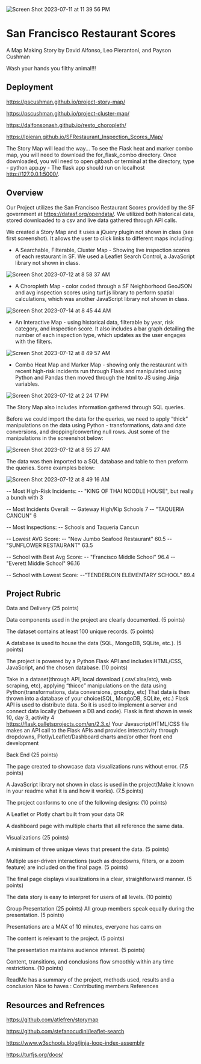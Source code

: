 ![Screen Shot 2023-07-11 at 11 39 56 PM](https://github.com/PsCushman/resto-scores-and-more/assets/122395437/69feef1d-5228-4022-9880-b97592c25893)

# San Francisco Restaurant Scores
A Map Making Story by David Alfonso, Leo Pierantoni, and Payson Cushman

Wash your hands you filthy animal!!!

## Deployment
https://pscushman.github.io/project-story-map/

https://pscushman.github.io/project-cluster-map/

https://dalfonsonash.github.io/resto_choropleth/

https://lpieran.github.io/SFRestaurant_Inspection_Scores_Map/

The Story Map will lead the way...
To see the Flask heat and marker combo map, you will need to download the for_flask_combo directory. Once downloaded, you will need to open gitbash or terminal at the directory, type - python app.py - The flask app should run on localhost http://127.0.0.1:5000/.

## Overview
Our Project utilizes the San Francisco Restaurant Scores provided by the SF government at https://datasf.org/opendata/. We utilized both historical data, stored downloaded to a csv and live data gathered through API calls.

We created a Story Map and it uses a jQuery plugin not shown in class (see first screenshot). It allows the user to click links to different maps including:

- A Searchable, Filterable, Cluster Map - Showing live inspection scores of each restaurant in SF. We used a Leaflet Search Control, a JavaScript library not shown in class. 

![Screen Shot 2023-07-12 at 8 58 37 AM](https://github.com/PsCushman/resto-scores-and-more/assets/122395437/86d6843b-5b4b-4aec-84f4-2fd76f205a52)

- A Choropleth Map - color coded through a SF Neighborhood GeoJSON and avg inspection scores using turf.js library to perform spatial calculations, which was another JavaScript library not shown in class.
  
![Screen Shot 2023-07-14 at 8 45 44 AM](https://github.com/PsCushman/resto-scores-and-more/assets/122395437/27b6b3f8-065c-4b84-96ff-0b0370500ca6)


- An Interactive Map - using historical data, filterable by year, risk category, and inspection score. It also includes a bar graph detailing the number of each inspection type, which updates as the user engages with the filters.
  
![Screen Shot 2023-07-12 at 8 49 57 AM](https://github.com/PsCushman/resto-scores-and-more/assets/122395437/aab9b3aa-fd4d-4ac3-8669-b2d4caf1fd39)

- Combo Heat Map and Marker Map - showing only the restaurant with recent high-risk incidents run through Flask and manipulated using Python and Pandas then moved through the html to JS using Jinja variables.
  
![Screen Shot 2023-07-12 at 2 24 17 PM](https://github.com/PsCushman/resto-scores-and-more/assets/122395437/c29a60d3-ad03-4451-9d93-ac54812957f7)


The Story Map also includes information gathered through SQL queries. 

Before we could import the data for the queries, we need to apply “thick” manipulations on the data using Python - transformations, data and date conversions, and dropping/converting null rows. Just some of the manipulations in the screenshot below:

![Screen Shot 2023-07-12 at 8 55 27 AM](https://github.com/PsCushman/resto-scores-and-more/assets/122395437/c35d66c7-a99c-4d8b-8a64-4ad32f7d703b)

The data was then imported to a SQL database and table to then preform the queries. Some examples below:

![Screen Shot 2023-07-12 at 8 49 16 AM](https://github.com/PsCushman/resto-scores-and-more/assets/122395437/217fff1f-4c92-462c-8e77-bbf83ed46568)

-- Most High-Risk Incidents: -- "KING OF THAI NOODLE HOUSE", but really a bunch with 3

-- Most Incidents Overall: -- Gateway High/Kip Schools 7 -- "TAQUERIA CANCUN" 6

-- Most Inspections: -- Schools and Taqueria Cancun

-- Lowest AVG Score: -- "New Jumbo Seafood Restaurant"	60.5 -- "SUNFLOWER RESTAURANT"	63.5

-- School with Best Avg Score: -- "Francisco Middle School"	96.4 -- "Everett Middle School"	96.16

-- School with Lowest Score: --"TENDERLOIN ELEMENTARY SCHOOL"	89.4

## Project Rubric
Data and Delivery (25 points)

Data components used in the project are clearly documented. (5 points)

The dataset contains at least 100 unique records. (5 points)

A database is used to house the data (SQL, MongoDB, SQLite, etc.). (5 points)

The project is powered by a Python Flask API and includes HTML/CSS, JavaScript, and the chosen database. (10 points)

Take in a dataset(through API,  local download (.csv/.xlsx/etc), web scraping, etc), applying “thiccc” manipulations on the data using Python(transformations, data conversions, groupby, etc) 
That data is then thrown into a database of your choice(SQL, MongoDB, SQLite, etc.)
Flask API is used to distribute data. So it is used to implement a server and connect data locally (between a DB and code).
Flask is first shown in week 10, day 3, activity 4  
https://flask.palletsprojects.com/en/2.3.x/ 
Your Javascript/HTML/CSS file makes an API call to the Flask APIs and  provides interactivity through dropdowns, Plotly/Leaflet/Dashboard charts and/or other front end development

Back End (25 points)

The page created to showcase data visualizations runs without error. (7.5 points)

A JavaScript library not shown in class is used in the project(Make it known in your readme what it is and how it works). (7.5 points)

The project conforms to one of the following designs: (10 points)

A Leaflet or Plotly chart built from your data  OR

A dashboard page with multiple charts that all reference the same data.

Visualizations (25 points)

A minimum of three unique views that present the data. (5 points)

Multiple user-driven interactions (such as dropdowns, filters, or a zoom feature) are included on the final page. (5 points)

The final page displays visualizations in a clear, straightforward manner. (5 points)

The data story is easy to interpret for users of all levels. (10 points)

Group Presentation (25 points)
All group members speak equally during the presentation. (5 points)

Presentations are a MAX of 10 minutes, everyone has cams on 

The content is relevant to the project. (5 points)

The presentation maintains audience interest. (5 points)

Content, transitions, and conclusions flow smoothly within any time restrictions. (10 points)

ReadMe has a summary of the project, methods used, results and a conclusion
Nice to haves : 
Contributing members
References 

## Resources and Refrences
https://github.com/atlefren/storymap

https://github.com/stefanocudini/leaflet-search

https://www.w3schools.blog/jinja-loop-index-assembly

https://turfjs.org/docs/
